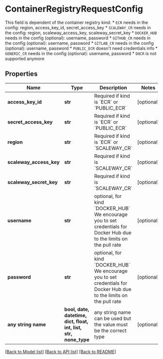 # ContainerRegistryRequestConfig

This field is dependent of the container registry kind: * `ECR` needs in the config: region, access_key_id, secret_access_key * `SCALEWAY_CR` needs in the config: region, scaleway_access_key, scaleway_secret_key * `DOCKER_HUB` needs in the config (optional): username, password * `GITHUB_CR` needs in the config (optional): username, password * `GITLAB_CR` needs in the config (optional): username, password * `PUBLIC_ECR` doesn't need credentials info * `GENERIC_CR` needs in the config (optional): username, password * `DOCR` is not supported anymore 

## Properties
Name | Type | Description | Notes
------------ | ------------- | ------------- | -------------
**access_key_id** | **str** | Required if kind is &#x60;ECR&#x60; or &#x60;PUBLIC_ECR&#x60; | [optional] 
**secret_access_key** | **str** | Required if kind is &#x60;ECR&#x60; or &#x60;PUBLIC_ECR&#x60; | [optional] 
**region** | **str** | Required if kind is &#x60;ECR&#x60; or &#x60;SCALEWAY_CR&#x60; | [optional] 
**scaleway_access_key** | **str** | Required if kind is &#x60;SCALEWAY_CR&#x60; | [optional] 
**scaleway_secret_key** | **str** | Required if kind is &#x60;SCALEWAY_CR&#x60; | [optional] 
**username** | **str** | optional, for kind &#x60;DOCKER_HUB&#x60;   We encourage you to set credentials for Docker Hub due to the limits on the pull rate  | [optional] 
**password** | **str** | optional, for kind &#x60;DOCKER_HUB&#x60;   We encourage you to set credentials for Docker Hub due to the limits on the pull rate  | [optional] 
**any string name** | **bool, date, datetime, dict, float, int, list, str, none_type** | any string name can be used but the value must be the correct type | [optional]

[[Back to Model list]](../README.md#documentation-for-models) [[Back to API list]](../README.md#documentation-for-api-endpoints) [[Back to README]](../README.md)


